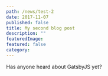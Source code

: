 ```yaml
---
path: /news/test-2
date: 2017-11-07
published: false
title: My second blog post
description: ""
featuredImage: 
featured: false
category:
---
```


Has anyone heard about GatsbyJS yet?